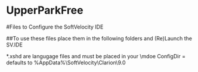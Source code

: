 UpperParkFree
=============
#Files to Configure the SoftVelocity IDE

##To use these files place them in the following folders and (Re)Launch the SV.IDE


*.xshd are langugage files and must be placed in your <configDir>\mdoe
ConfigDir = defaults to %AppData%\SoftVelocity\Clarion\9.0

  
